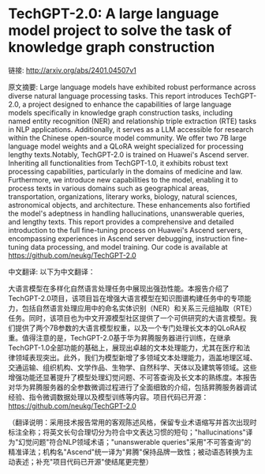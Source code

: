 # TechGPT-2.0: A large language model project to solve the task of knowledge graph construction

链接: http://arxiv.org/abs/2401.04507v1

原文摘要:
Large language models have exhibited robust performance across diverse
natural language processing tasks. This report introduces TechGPT-2.0, a
project designed to enhance the capabilities of large language models
specifically in knowledge graph construction tasks, including named entity
recognition (NER) and relationship triple extraction (RTE) tasks in NLP
applications. Additionally, it serves as a LLM accessible for research within
the Chinese open-source model community. We offer two 7B large language model
weights and a QLoRA weight specialized for processing lengthy texts.Notably,
TechGPT-2.0 is trained on Huawei's Ascend server. Inheriting all
functionalities from TechGPT-1.0, it exhibits robust text processing
capabilities, particularly in the domains of medicine and law. Furthermore, we
introduce new capabilities to the model, enabling it to process texts in
various domains such as geographical areas, transportation, organizations,
literary works, biology, natural sciences, astronomical objects, and
architecture. These enhancements also fortified the model's adeptness in
handling hallucinations, unanswerable queries, and lengthy texts. This report
provides a comprehensive and detailed introduction to the full fine-tuning
process on Huawei's Ascend servers, encompassing experiences in Ascend server
debugging, instruction fine-tuning data processing, and model training. Our
code is available at https://github.com/neukg/TechGPT-2.0

中文翻译:
以下为中文翻译：

大语言模型在多样化自然语言处理任务中展现出强劲性能。本报告介绍了TechGPT-2.0项目，该项目旨在增强大语言模型在知识图谱构建任务中的专项能力，包括自然语言处理应用中的命名实体识别（NER）和关系三元组抽取（RTE）任务。同时，该项目也为中文开源模型社区提供了一个可供研究的大语言模型。我们提供了两个7B参数的大语言模型权重，以及一个专门处理长文本的QLoRA权重。值得注意的是，TechGPT-2.0基于华为昇腾服务器进行训练，在继承TechGPT-1.0全部功能的基础上，展现出卓越的文本处理能力，尤其在医疗和法律领域表现突出。此外，我们为模型新增了多领域文本处理能力，涵盖地理区域、交通运输、组织机构、文学作品、生物学、自然科学、天体以及建筑等领域。这些增强功能还显著提升了模型处理幻觉问题、不可答查询及长文本的熟练度。本报告对华为昇腾服务器的全参数微调过程进行了全面细致的介绍，包括昇腾服务器调试经验、指令微调数据处理以及模型训练等内容。项目代码已开源：https://github.com/neukg/TechGPT-2.0

（翻译说明：采用技术报告常用的客观陈述风格，保留专业术语缩写并首次出现时标注全称；将英文长句合理切分为符合中文表达习惯的短句；"hallucinations"译为"幻觉问题"符合NLP领域术语；"unanswerable queries"采用"不可答查询"的精准译法；机构名"Ascend"统一译为"昇腾"保持品牌一致性；被动语态转换为主动表述；补充"项目代码已开源"使结尾更完整）
